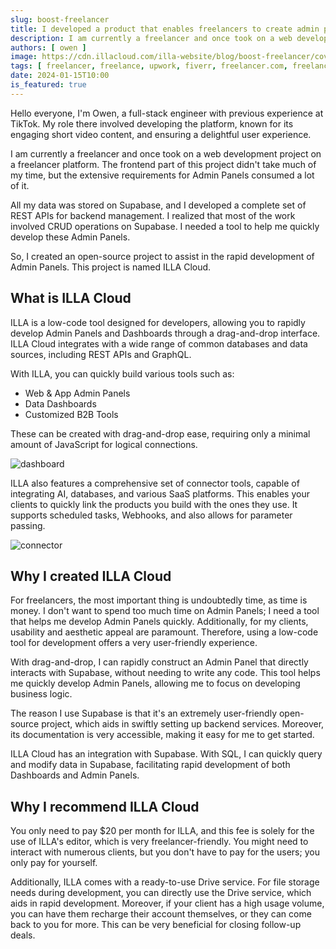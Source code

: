 ```yaml
---
slug: boost-freelancer
title: I developed a product that enables freelancers to create admin panels with lightning speed
description: I am currently a freelancer and once took on a web development project on a freelancer platform. The frontend part of this project didn't take much of my time, but the extensive requirements for Admin Panels consumed a lot of it.
authors: [ owen ]
image: https://cdn.illacloud.com/illa-website/blog/boost-freelancer/cover.webp
tags: [ freelancer, freelance, upwork, fiverr, freelancer.com, freelancer jobs, freelance jobs, freelance work, freelance websites, freelance website, freelance marketplace, freelance marketplaces, freelance platform, freelance platforms, freelance website, freel ]
date: 2024-01-15T10:00
is_featured: true
---
```


Hello everyone, I'm Owen, a full-stack engineer with previous experience at TikTok. My role there involved developing the platform, known for its engaging short video content, and ensuring a delightful user experience.

I am currently a freelancer and once took on a web development project on a freelancer platform. The frontend part of this project didn't take much of my time, but the extensive requirements for Admin Panels consumed a lot of it.

All my data was stored on Supabase, and I developed a complete set of REST APIs for backend management. I realized that most of the work involved CRUD operations on Supabase. I needed a tool to help me quickly develop these Admin Panels.

So, I created an open-source project to assist in the rapid development of Admin Panels. This project is named ILLA Cloud.

## What is ILLA Cloud

ILLA is a low-code tool designed for developers, allowing you to rapidly develop Admin Panels and Dashboards through a drag-and-drop interface. ILLA Cloud integrates with a wide range of common databases and data sources, including REST APIs and GraphQL.

With ILLA, you can quickly build various tools such as:

- Web & App Admin Panels
- Data Dashboards
- Customized B2B Tools

These can be created with drag-and-drop ease, requiring only a minimal amount of JavaScript for logical connections.

![dashboard](https://cdn.illacloud.com/illa-website/blog/boost-freelancer/dashboard.png)

ILLA also features a comprehensive set of connector tools, capable of integrating AI, databases, and various SaaS platforms. This enables your clients to quickly link the products you build with the ones they use. It supports scheduled tasks, Webhooks, and also allows for parameter passing.

![connector](https://cdn.illacloud.com/illa-website/blog/boost-freelancer/connector.png)

## Why I created ILLA Cloud

For freelancers, the most important thing is undoubtedly time, as time is money. I don't want to spend too much time on Admin Panels; I need a tool that helps me develop Admin Panels quickly. Additionally, for my clients, usability and aesthetic appeal are paramount. Therefore, using a low-code tool for development offers a very user-friendly experience.

With drag-and-drop, I can rapidly construct an Admin Panel that directly interacts with Supabase, without needing to write any code. This tool helps me quickly develop Admin Panels, allowing me to focus on developing business logic.

The reason I use Supabase is that it's an extremely user-friendly open-source project, which aids in swiftly setting up backend services. Moreover, its documentation is very accessible, making it easy for me to get started.

ILLA Cloud has an integration with Supabase. With SQL, I can quickly query and modify data in Supabase, facilitating rapid development of both Dashboards and Admin Panels.

## Why I recommend ILLA Cloud

You only need to pay $20 per month for ILLA, and this fee is solely for the use of ILLA's editor, which is very freelancer-friendly. You might need to interact with numerous clients, but you don't have to pay for the users; you only pay for yourself.

Additionally, ILLA comes with a ready-to-use Drive service. For file storage needs during development, you can directly use the Drive service, which aids in rapid development. Moreover, if your client has a high usage volume, you can have them recharge their account themselves, or they can come back to you for more. This can be very beneficial for closing follow-up deals.